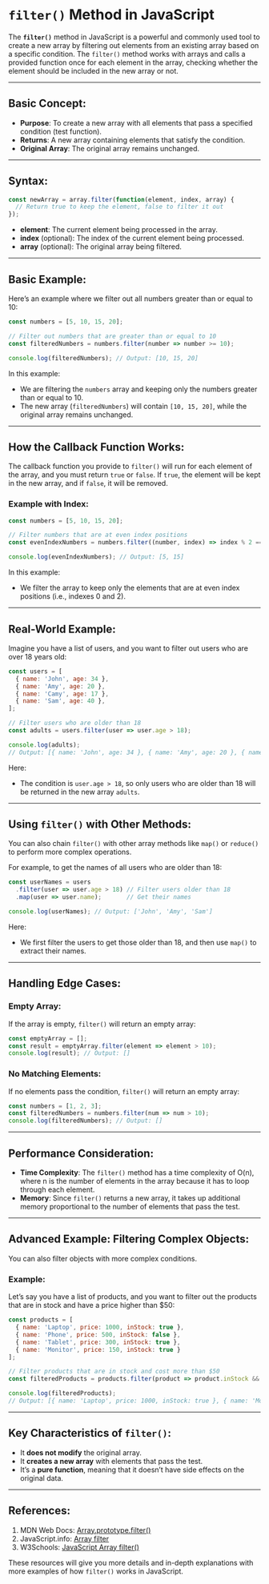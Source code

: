 # **`filter()` Method in JavaScript**

The **`filter()`** method in JavaScript is a powerful and commonly used tool to create a new array by filtering out elements from an existing array based on a specific condition. The `filter()` method works with arrays and calls a provided function once for each element in the array, checking whether the element should be included in the new array or not.

---

## **Basic Concept**:
- **Purpose**: To create a new array with all elements that pass a specified condition (test function).
- **Returns**: A new array containing elements that satisfy the condition.
- **Original Array**: The original array remains unchanged.

---

## **Syntax**:
```javascript
const newArray = array.filter(function(element, index, array) {
  // Return true to keep the element, false to filter it out
});
```

- **element**: The current element being processed in the array.
- **index** (optional): The index of the current element being processed.
- **array** (optional): The original array being filtered.

---

## **Basic Example**:
Here’s an example where we filter out all numbers greater than or equal to 10:

```javascript
const numbers = [5, 10, 15, 20];

// Filter out numbers that are greater than or equal to 10
const filteredNumbers = numbers.filter(number => number >= 10);

console.log(filteredNumbers); // Output: [10, 15, 20]
```

In this example:
- We are filtering the `numbers` array and keeping only the numbers greater than or equal to 10.
- The new array (`filteredNumbers`) will contain `[10, 15, 20]`, while the original array remains unchanged.

---

## **How the Callback Function Works**:
The callback function you provide to `filter()` will run for each element of the array, and you must return `true` or `false`. If `true`, the element will be kept in the new array, and if `false`, it will be removed.

### **Example with Index**:
```javascript
const numbers = [5, 10, 15, 20];

// Filter numbers that are at even index positions
const evenIndexNumbers = numbers.filter((number, index) => index % 2 === 0);

console.log(evenIndexNumbers); // Output: [5, 15]
```

In this example:
- We filter the array to keep only the elements that are at even index positions (i.e., indexes 0 and 2).

---

## **Real-World Example**:

Imagine you have a list of users, and you want to filter out users who are over 18 years old:

```javascript
const users = [
  { name: 'John', age: 34 },
  { name: 'Amy', age: 20 },
  { name: 'Camy', age: 17 },
  { name: 'Sam', age: 40 },
];

// Filter users who are older than 18
const adults = users.filter(user => user.age > 18);

console.log(adults); 
// Output: [{ name: 'John', age: 34 }, { name: 'Amy', age: 20 }, { name: 'Sam', age: 40 }]
```

Here:
- The condition is `user.age > 18`, so only users who are older than 18 will be returned in the new array `adults`.

---

## **Using `filter()` with Other Methods**:
You can also chain `filter()` with other array methods like `map()` or `reduce()` to perform more complex operations. 

For example, to get the names of all users who are older than 18:
```javascript
const userNames = users
  .filter(user => user.age > 18) // Filter users older than 18
  .map(user => user.name);       // Get their names

console.log(userNames); // Output: ['John', 'Amy', 'Sam']
```

Here:
- We first filter the users to get those older than 18, and then use `map()` to extract their names.

---

## **Handling Edge Cases**:

### **Empty Array**:
If the array is empty, `filter()` will return an empty array:
```javascript
const emptyArray = [];
const result = emptyArray.filter(element => element > 10);
console.log(result); // Output: []
```

### **No Matching Elements**:
If no elements pass the condition, `filter()` will return an empty array:
```javascript
const numbers = [1, 2, 3];
const filteredNumbers = numbers.filter(num => num > 10);
console.log(filteredNumbers); // Output: []
```

---

## **Performance Consideration**:
- **Time Complexity**: The `filter()` method has a time complexity of O(n), where n is the number of elements in the array because it has to loop through each element.
- **Memory**: Since `filter()` returns a new array, it takes up additional memory proportional to the number of elements that pass the test.

---

## **Advanced Example: Filtering Complex Objects**:
You can also filter objects with more complex conditions.

### Example:
Let’s say you have a list of products, and you want to filter out the products that are in stock and have a price higher than $50:

```javascript
const products = [
  { name: 'Laptop', price: 1000, inStock: true },
  { name: 'Phone', price: 500, inStock: false },
  { name: 'Tablet', price: 300, inStock: true },
  { name: 'Monitor', price: 150, inStock: true }
];

// Filter products that are in stock and cost more than $50
const filteredProducts = products.filter(product => product.inStock && product.price > 50);

console.log(filteredProducts);
// Output: [{ name: 'Laptop', price: 1000, inStock: true }, { name: 'Monitor', price: 150, inStock: true }]
```

---

## **Key Characteristics of `filter()`**:
- It **does not modify** the original array.
- It **creates a new array** with elements that pass the test.
- It’s a **pure function**, meaning that it doesn’t have side effects on the original data.

---

## **References**:
1. MDN Web Docs: [Array.prototype.filter()](https://developer.mozilla.org/en-US/docs/Web/JavaScript/Reference/Global_Objects/Array/filter)
2. JavaScript.info: [Array filter](https://javascript.info/array-methods#filter)
3. W3Schools: [JavaScript Array filter()](https://www.w3schools.com/jsref/jsref_filter.asp)

These resources will give you more details and in-depth explanations with more examples of how `filter()` works in JavaScript.